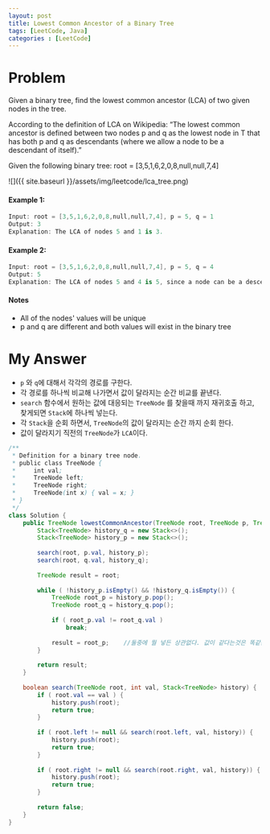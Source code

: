 ```yaml
---
layout: post
title: Lowest Common Ancestor of a Binary Tree
tags: [LeetCode, Java]
categories : [LeetCode]
---
```


# Problem

Given a binary tree, find the lowest common ancestor (LCA) of two given nodes in the tree.

According to the definition of LCA on Wikipedia: “The lowest common ancestor is defined between two nodes p and q as the lowest node in T that has both p and q as descendants (where we allow a node to be a descendant of itself).”

Given the following binary tree:  root = [3,5,1,6,2,0,8,null,null,7,4]

![]({{ site.baseurl }}/assets/img/leetcode/lca_tree.png)

#### Example 1:

```swift
Input: root = [3,5,1,6,2,0,8,null,null,7,4], p = 5, q = 1
Output: 3
Explanation: The LCA of nodes 5 and 1 is 3.
```

#### Example 2:

```swift
Input: root = [3,5,1,6,2,0,8,null,null,7,4], p = 5, q = 4
Output: 5
Explanation: The LCA of nodes 5 and 4 is 5, since a node can be a descendant of itself according to the LCA definition.
```

#### Notes

* All of the nodes' values will be unique
* p and q are different and both values will exist in the binary tree


# My Answer

* `p` 와 `q`에 대해서 각각의 경로를 구한다.
* 각 경로를 하나씩 비교해 나가면서 값이 달라지는 순간 비교를 끝낸다.
* `search` 함수에서 원하는 값에 대응되는 `TreeNode` 를 찾을때 까지 재귀호출 하고, 찾게되면 `Stack`에 하나씩 넣는다.
* 각 `Stack`을 순회 하면서, `TreeNode`의 값이 달라지는 순간 까지 순회 한다.
* 값이 달라지기 직전의 `TreeNode`가 `LCA`이다.
  
```java
/**
 * Definition for a binary tree node.
 * public class TreeNode {
 *     int val;
 *     TreeNode left;
 *     TreeNode right;
 *     TreeNode(int x) { val = x; }
 * }
 */
class Solution {
    public TreeNode lowestCommonAncestor(TreeNode root, TreeNode p, TreeNode q) {
        Stack<TreeNode> history_q = new Stack<>();
        Stack<TreeNode> history_p = new Stack<>();
        
        search(root, p.val, history_p);
        search(root, q.val, history_q);
        
        TreeNode result = root;
        
        while ( !history_p.isEmpty() && !history_q.isEmpty()) {
            TreeNode root_p = history_p.pop();    
            TreeNode root_q = history_q.pop();    
            
            if ( root_p.val != root_q.val )
                break;
            
            result = root_p;    //둘중에 뭘 넣든 상관없다. 값이 같다는것은 똑같은 객체라는 것이니까.
        }
            
        return result;
    }
    
    boolean search(TreeNode root, int val, Stack<TreeNode> history) {
        if ( root.val == val ) {
            history.push(root);
            return true;
        }
            
        if ( root.left != null && search(root.left, val, history)) {
            history.push(root);
            return true;
        }
        
        if ( root.right != null && search(root.right, val, history)) {
            history.push(root);
            return true;
        }
        
        return false;
    }
}
```
